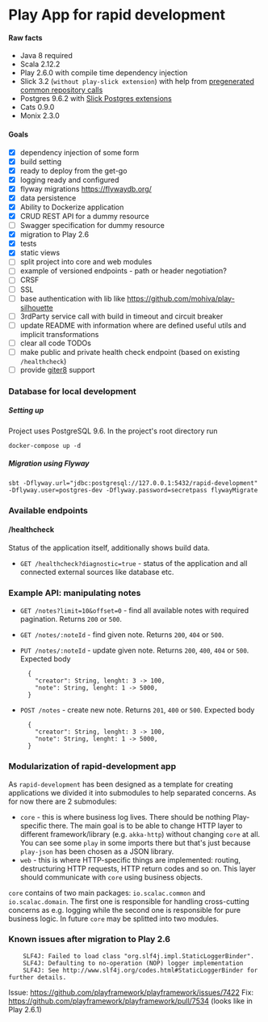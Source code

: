 Play App for rapid development
==============================

#### Raw facts
* Java 8 required
* Scala 2.12.2
* Play 2.6.0 with compile time dependency injection
* Slick 3.2 (`without play-slick extension`) with help from [pregenerated common repository calls](https://github.com/gonmarques/slick-repo)
* Postgres 9.6.2 with [Slick Postgres extensions](https://github.com/tminglei/slick-pg)
* Cats 0.9.0
* Monix 2.3.0

#### Goals

- [x] dependency injection of some form
- [x] build setting
- [x] ready to deploy from the get-go
- [x] logging ready and configured
- [x] flyway migrations https://flywaydb.org/
- [x] data persistence
- [x] Ability to Dockerize application
- [x] CRUD REST API for a dummy resource
- [ ] Swagger specification for dummy resource
- [x] migration to Play 2.6
- [X] tests
- [x] static views
- [ ] split project into core and web modules
- [ ] example of versioned endpoints - path or header negotiation?
- [ ] CRSF
- [ ] SSL
- [ ] base authentication with lib like https://github.com/mohiva/play-silhouette
- [ ] 3rdParty service call with build in timeout and circuit breaker
- [ ] update README with information where are defined useful utils and implicit transformations
- [ ] clear all code TODOs
- [ ] make public and private health check endpoint (based on existing `/healthcheck`)
- [ ] provide [giter8](https://github.com/foundweekends/giter8) support

### Database for local development

##### Setting up

Project uses PostgreSQL 9.6. In the project's root directory run
```
docker-compose up -d
```

##### Migration using Flyway
```
sbt -Dflyway.url="jdbc:postgresql://127.0.0.1:5432/rapid-development" -Dflyway.user=postgres-dev -Dflyway.password=secretpass flywayMigrate
```

### Available endpoints

#### /healthcheck
Status of the application itself, additionally shows build data.
* `GET /healthcheck?diagnostic=true` - status of the application and all connected external sources like database etc.

### Example API: manipulating notes

* `GET /notes?limit=10&offset=0` - find all available notes with required pagination. Returns `200` or `500`.
* `GET /notes/:noteId` - find given note. Returns `200`, `404` or `500`.
* `PUT /notes/:noteId` - update given note. Returns `200`, `400`, `404` or `500`.
    Expected body

        {
          "creator": String, lenght: 3 -> 100,
          "note": String, lenght: 1 -> 5000,
        }

* `POST /notes` - create new note. Returns `201`, `400` or `500`.
    Expected body

        {
          "creator": String, lenght: 3 -> 100,
          "note": String, lenght: 1 -> 5000,
        }
        
### Modularization of rapid-development app

As `rapid-development` has been designed as a template for creating applications we divided it into submodules
to help separated concerns. As for now there are 2 submodules:

* `core` - this is where business log lives. There should be nothing Play-specific there. The main goal is to be able to
change HTTP layer to different framework/library (e.g. `akka-http`) without changing `core` at all. You can see some 
`play` in some imports there but that's just because `play-json` has been chosen as a JSON library.
* `web` - this is where HTTP-specific things are implemented: routing, destructuring HTTP requests, HTTP return codes 
and so on. This layer should communicate with `core` using business objects.

`core` contains of two main packages: `io.scalac.common` and `io.scalac.domain`. The first one is responsible for
handling cross-cutting concerns as e.g. logging while the second one is responsible for
pure business logic. In future `core` may be splitted into two modules.

### Known issues after migration to Play 2.6

        SLF4J: Failed to load class "org.slf4j.impl.StaticLoggerBinder".
        SLF4J: Defaulting to no-operation (NOP) logger implementation
        SLF4J: See http://www.slf4j.org/codes.html#StaticLoggerBinder for further details.

Issue: https://github.com/playframework/playframework/issues/7422
Fix: https://github.com/playframework/playframework/pull/7534 (looks like in Play 2.6.1)
